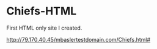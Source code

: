 # Chiefs-HTML
First HTML only site I created.

http://79.170.40.45/mbaslertestdomain.com/Chiefs.html#
